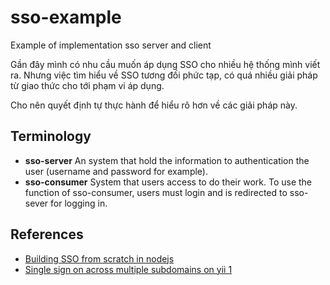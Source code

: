 # sso-example
Example of implementation sso server and client

Gần đây mình có nhu cầu muốn áp dụng SSO cho nhiều hệ thống mình viết ra.
Nhưng việc tìm hiểu về SSO tương đối phức tạp, có quá nhiều giải pháp từ giao thức cho tới phạm vi áp dụng.

Cho nên quyết định tự thực hành để hiểu rõ hơn về các giải pháp này.

## Terminology

* **sso-server** An system that hold the information to authentication the user (username and password for example).
* **sso-consumer** System that users access to do their work. To use the function of sso-consumer, users must login and is redirected to sso-sever for logging in.

## References

* [Building SSO from scratch in nodejs](https://codeburst.io/building-a-simple-single-sign-on-sso-server-and-solution-from-scratch-in-node-js-ea6ee5fdf340)
* [Single sign on across multiple subdomains on yii 1](https://www.yiiframework.com/wiki/135/single-sign-on-across-multiple-subdomains)